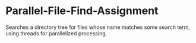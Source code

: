 # Parallel-File-Find-Assignment

Searches a directory tree for files whose name matches some search term,
using threads for parallelized processing.
